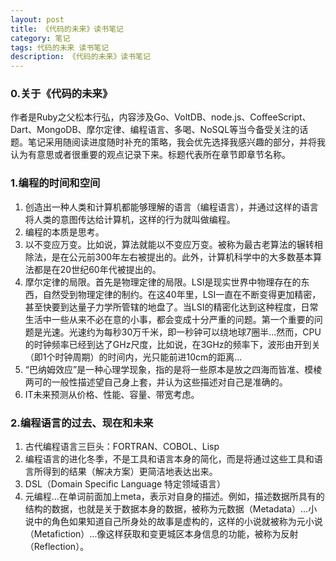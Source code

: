 ```yaml
---
layout: post
title: 《代码的未来》读书笔记
category: 笔记
tags: 代码的未来 读书笔记
description: 《代码的未来》读书笔记
---
```


### 0.关于《代码的未来》
作者是Ruby之父松本行弘，内容涉及Go、VoltDB、node.js、CoffeeScript、Dart、MongoDB、摩尔定律、编程语言、多喝、NoSQL等当今备受关注的话题。笔记采用随阅读进度随时补充的策略，我会优先选择我感兴趣的部分，并将我认为有意思或者很重要的观点记录下来。标题代表所在章节即章节名称。

### 1.编程的时间和空间

1. 创造出一种人类和计算机都能够理解的语言（编程语言），并通过这样的语言将人类的意图传达给计算机，这样的行为就叫做编程。
2. 编程的本质是思考。
3. 以不变应万变。比如说，算法就能以不变应万变。被称为最古老算法的辗转相除法，是在公元前300年左右被提出的。此外，计算机科学中的大多数基本算法都是在20世纪60年代被提出的。
4. 摩尔定律的局限。首先是物理定律的局限。LSI是现实世界中物理存在的东西，自然受到物理定律的制约。在这40年里，LSI一直在不断变得更加精密，甚至快要到达量子力学所管辖的地盘了。当LSI的精密化达到这种程度，日常生活中一些从来不必在意的小事，都会变成十分严重的问题。第一个重要的问题是光速。光速约为每秒30万千米，即一秒钟可以绕地球7圈半...然而，CPU的时钟频率已经到达了GHz尺度，比如说，在3GHz的频率下，波形由开到关（即1个时钟周期）的时间内，光只能前进10cm的距离...
5. “巴纳姆效应”是一种心理学现象，指的是将一些原本是放之四海而皆准、模棱两可的一般性描述望自己身上套，并认为这些描述对自己是准确的。
6. IT未来预测从价格、性能、容量、带宽考虑。

### 2.编程语言的过去、现在和未来

1. 古代编程语言三巨头：FORTRAN、COBOL、Lisp
2. 编程语言的进化冬季，不是工具和语言本身的简化，而是将通过这些工具和语言所得到的结果（解决方案）更简洁地表达出来。
3. DSL（Domain Specific Language 特定领域语言）
4. 元编程...在单词前面加上meta，表示对自身的描述。例如，描述数据所具有的结构的数据，也就是关于数据本身的数据，被称为元数据（Metadata）...小说中的角色如果知道自己所身处的故事是虚构的，这样的小说就被称为元小说（Metafiction）...像这样获取和变更城区本身信息的功能，被称为反射（Reflection）。
